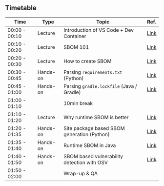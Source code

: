 ## Timetable

| Time          | Type     | Topic                                       | Ref.                                             |
|---------------|----------|---------------------------------------------|--------------------------------------------------|
| 00:00 - 00:10 | Lecture  | Introduction of VS Code + Dev Container     | [Link](./setup.md)                               |
| 00:10 - 00:20 | Lecture  | SBOM 101                                    | [Link](./lectures/sbom_101.md)                   |
| 00:20 - 00:30 | Lecture  | How to create SBOM                          | [Link](./lectures/how_to_create_sbom.md)         |
| 00:30 - 00:45 | Hands-on | Parsing `requirements.txt` (Python)         | [Link](./challenges/1.md)                        |
| 00:45 - 01:00 | Hands-on | Parsing `gradle.lockfile` (Java / Gradle)   | [Link](./challenges/2.md)                        |
| 01:00 - 01:10 |          | 10min break                                 |                                                  |
| 01:10 - 01:20 | Lecture  | Why runtime SBOM is better                  | [Link](./lectures/why_runtime_sbom_is_better.md) |
| 01:20 - 01:35 | Hands-on | Site package based SBOM generation (Python) | [Link](./challenges/3.md)                        |
| 01:35 - 01:40 | Hands-on | Runtime SBOM in Java                        | [Link](./challenges/4.md)                        |
| 01:40 - 01:50 | Hands-on | SBOM based vulnerability detection with OSV | [Link](./challenges/5.md)                        |
| 01:50 - 02:00 |          | Wrap-up & QA                                |                                                  |
